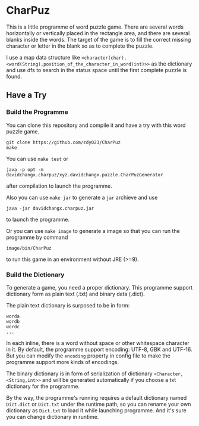 # CharPuz

This is a little programme of word puzzle game. There are several words horizontally or vertically placed in the rectangle area, and there are several blanks inside the words. The target of the game is to fill the correct missing character or letter in the blank so as to complete the puzzle. 

I use a map data structure like `<character(char),<word(String),position_of_the_character_in_word(int)>>` as the dictionary and use dfs to search in the status space until the first complete puzzle is found. 

## Have a Try

### Build the Programme

You can clone this repository and compile it and have a try with this word puzzle game. 

```
git clone https://github.com/zdy023/CharPuz
make
```

You can use `make test` or

```
java -p opt -m davidchangx.charpuz/xyz.davidchangx.puzzle.CharPuzGenerator
```

after compilation to launch the programme. 

Also you can use `make jar` to generate a `jar` archieve and use

```
java -jar davidchangx.charpuz.jar
```

to launch the programme. 

Or you can use `make image` to generate a image so that you can run the programme by command

```
image/bin/CharPuz
```

to run this game in an environment without JRE (&gt;=9). 

### Build the Dictionary

To generate a game, you need a proper dictionary. This programme support dictionary form as plain text (.txt) and binary data (.dict). 

The plain text dictionary is surposed to be in form: 

```
worda
wordb
wordc
...
```

In each inline, there is a word without space or other whitespace character in it. By default, the programme support encoding: UTF-8, GBK and UTF-16. But you can modify the `encoding` property in config file to make the programme support more kinds of encodings. 

The binary dictionary is in form of serialization of dictionary `<Character,<String,int>>` and will be generated automatically if you choose a txt dictionary for the programme. 

By the way, the programme's running requires a default dictionary named `Dict.dict` or `Dict.txt` under the runtime path, so you can rename your own dictionary as `Dict.txt` to load it while launching programme. And it's sure you can change dictionary in runtime. 
